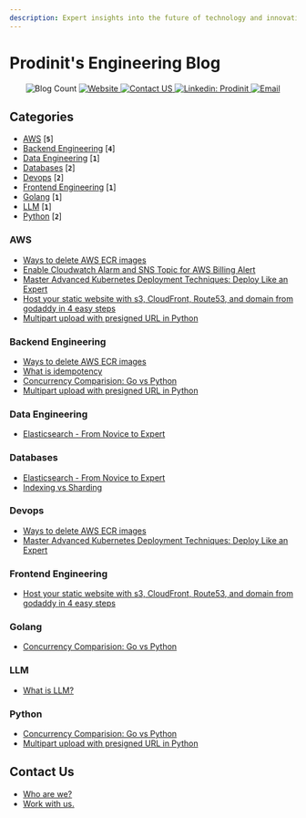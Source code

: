 ```yaml
---
description: Expert insights into the future of technology and innovation
---
```


# Prodinit's Engineering Blog


<p align="center">
  <img alt="Blog Count" src="https://img.shields.io/badge/dynamic/json.svg?color=black&label=Blog-Count&query=count&url=https%3A%2F%2Fraw.githubusercontent.com%2Fprodinit%2Fblogs%2Fmain%2Fcount.json", target="_blank">
  <a href="https://prodinit.com">
    <img alt="Website" src="https://img.shields.io/website?url=https%3A%2F%2Fprodinit.com", target="_blank">
  </a>
  <a href="https://www.prodinit.com/#contact">
    <img alt="Contact US" src="https://img.shields.io/badge/Contact%20us-8A2BE2" target="_blank" />
  </a>
  <a href="https://linkedin.com/company/prodinit">
    <img alt="Linkedin: Prodinit" src="https://img.shields.io/badge/Linkedin-follow-blue" target="_blank" />
  </a>
  <a href="mailto:dishant@prodinit.com">
    <img alt="Email" src="https://img.shields.io/badge/Email-here-green" target="_blank" />
  </a>
</p>


## Categories

* [AWS](#aws) [**`5`**] 
* [Backend Engineering](#backend-engineering) [**`4`**] 
* [Data Engineering](#data-engineering) [**`1`**] 
* [Databases](#databases) [**`2`**] 
* [Devops](#devops) [**`2`**] 
* [Frontend Engineering](#frontend-engineering) [**`1`**] 
* [Golang](#golang) [**`1`**] 
* [LLM](#llm) [**`1`**] 
* [Python](#python) [**`2`**] 

### AWS

<ul>

<li><a target="_blank" href="https://blogs.prodinit.com/aws/clean-ecr-images"> Ways to delete AWS ECR images </a></li>
<li><a target="_blank" href="https://blogs.prodinit.com/aws/enable-cloudwatch-alarm-for-billing-alert"> Enable Cloudwatch Alarm and SNS Topic for AWS Billing Alert </a></li>
<li><a target="_blank" href="https://blogs.prodinit.com/devops/kubernetes-deployment-strategies"> Master Advanced Kubernetes Deployment Techniques: Deploy Like an Expert </a></li>
<li><a target="_blank" href="https://blogs.prodinit.com/frontend-engineering/cloudfront-hosting"> Host your static website with s3, CloudFront, Route53, and domain from godaddy in 4 easy steps </a></li>
<li><a target="_blank" href="https://blogs.prodinit.com/python/multipart-uploads-with-s3-presigned-url"> Multipart upload with presigned URL in Python </a></li>

</ul>


### Backend Engineering

<ul>

<li><a target="_blank" href="https://blogs.prodinit.com/aws/clean-ecr-images"> Ways to delete AWS ECR images </a></li>
<li><a target="_blank" href="https://blogs.prodinit.com/backend-engineering/what-is-idempotency"> What is idempotency </a></li>
<li><a target="_blank" href="https://blogs.prodinit.com/golang/concurrency-comparision-go-python"> Concurrency Comparision: Go vs Python </a></li>
<li><a target="_blank" href="https://blogs.prodinit.com/python/multipart-uploads-with-s3-presigned-url"> Multipart upload with presigned URL in Python </a></li>

</ul>


### Data Engineering

<ul>

<li><a target="_blank" href="https://blogs.prodinit.com/data-engineering/elasticsearch-novice-to-expert"> Elasticsearch - From Novice to Expert </a></li>

</ul>


### Databases

<ul>

<li><a target="_blank" href="https://blogs.prodinit.com/data-engineering/elasticsearch-novice-to-expert"> Elasticsearch - From Novice to Expert </a></li>
<li><a target="_blank" href="https://blogs.prodinit.com/databases/indexing-vs-sharding"> Indexing vs Sharding </a></li>

</ul>


### Devops

<ul>

<li><a target="_blank" href="https://blogs.prodinit.com/aws/clean-ecr-images"> Ways to delete AWS ECR images </a></li>
<li><a target="_blank" href="https://blogs.prodinit.com/devops/kubernetes-deployment-strategies"> Master Advanced Kubernetes Deployment Techniques: Deploy Like an Expert </a></li>

</ul>


### Frontend Engineering

<ul>

<li><a target="_blank" href="https://blogs.prodinit.com/frontend-engineering/cloudfront-hosting"> Host your static website with s3, CloudFront, Route53, and domain from godaddy in 4 easy steps </a></li>

</ul>


### Golang

<ul>

<li><a target="_blank" href="https://blogs.prodinit.com/golang/concurrency-comparision-go-python"> Concurrency Comparision: Go vs Python </a></li>

</ul>


### LLM

<ul>

<li><a target="_blank" href="https://blogs.prodinit.com/llm/what-is-llm"> What is LLM? </a></li>

</ul>


### Python

<ul>

<li><a target="_blank" href="https://blogs.prodinit.com/golang/concurrency-comparision-go-python"> Concurrency Comparision: Go vs Python </a></li>
<li><a target="_blank" href="https://blogs.prodinit.com/python/multipart-uploads-with-s3-presigned-url"> Multipart upload with presigned URL in Python </a></li>

</ul>


## Contact Us

* [Who are we?](contact-us/who-are-we.md)
* [Work with us.](contact-us/work-with-us..md)
